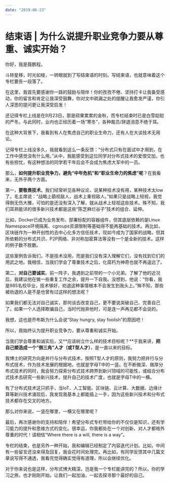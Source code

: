 ```yaml
---
date: "2019-06-23"
---  
```

      
# 结束语 | 为什么说提升职业竞争力要从尊重、诚实开始？
你好，我是聂鹏程。

斗转星移，时光如梭，一转眼就到了写结束语的时刻。写结束语，也就意味着这个专栏要告一段落了。

在这里，我首先要感谢你一路的鼓励与陪伴！你的孜孜不倦、坚持打卡让我备受感动，你的留言和肯定让我深受鼓舞，你对文中疏漏之处的提醒让我愈发严谨，你引人深思的提问更让我深受启发！

还记得专栏上线是在9月23日，那是硕果累累的金秋，而专栏结束时已是白雪皑皑的严冬。与此同时，业内也正经历着一场“寒冬”，各种裁员/辞退消息不绝于耳。

在这种大背景下，我看到有人在焦虑自己的职业生命力，还有人在大谈技术无用论。

记得专栏上线没多久，我就看到这么一条反馈：“分布式只有在面试中才用到，在工作中感觉没有什么用。”从中，我能感受到这位同学对分布式技术的爱恨交加，也有些担忧，有这种想法的同学若干年后会不会成为焦虑大军中的一员。

那么，**如何提升职业竞争力，避免“中年危机”和“职业生命力的焦虑”呢**？在我看来，无外乎两个方面。

第一，**要敬畏技术**。我们经常听见各种议论，说某种技术没有用，某种技术太low了。毛主席说：“战略上藐视敌人，战术上重视敌人。”如果只是战略上轻视，我觉得倒无伤大雅，可怕的是还没有深入了解，就从战术上轻视这些技术。殊不知，我们耳熟能详的很多新兴技术都是这些“陈芝麻烂谷子”技术的组合、延伸。

<!-- [[[read_end]]] -->

比如，Docker已成为业务发布、部署标配的容器组件，但其底层依赖的是Linux Namespace环境隔离、cgroups资源限制等基础得不能再基础的技术。再比如，区块链作为一种开创性的去中心化多方信任技术，现如今成为了国家的战略，但其所依赖的分布式共识、P2P网络、非对称加密算法等没有一个是全新的技术。这样的例子数不胜数。

这些案例告诉我们，不是技术没用，而是我们没有深入理解它们，没有找到它们的用武之地。我相信，当我们学会了尊重技术之后，化腐朽为神奇也就不再遥远了。

第二，**对自己要诚实**。前一阵子，我遇到之前带的一个小兄弟。了解了他的近况后，我建议他在做一些重复工作之余，提升一下自我。没想到，他说：“你看，我是985名校毕业，技术够好，劝退这种事情根本不会发生到我头上。”殊不知，那些被劝退的人是不是也曾有过这样的想法呢？

如果我们都无法对自己诚实，那何谈去改变自己，更不要说突破自己、完善自己了。如果一个人选择欺骗自己，当时代抛弃他时，可是连一声再见都不会说的。

我想，这也是乔布斯为什么会说“Stay hungry, stay foolish”的原因吧！

所以，我始终认为提升职业竞争力，要从尊重和诚实开始。

当我们学会尊重和诚实后，又**应该树立什么样的技术目标呢？**于我来讲，**把自己塑造成一个“倒三角”人才（或T型人才）**，是一直以来的目标。

我博士的研究方向是并行与分布式技术，按照T型人才的原则，我努力把并行与分布式技术，作为技术发展的根据地，也就是字母T中的一竖。在不断做深、做厚分布式技术的同时，我会努力探索分布式技术跨界到新兴领域的可能性，或结合分布式技术去研究一些新兴技术，提升自己的技术广度，也就是字母T中的一横。

有了分布式技术这只抓手，当IoT、人工智能、区块链、云计算、大数据、边缘计算等新兴技术涌现后，我发现我基本上都能插上一手，因为这些新兴技术和分布式技术都存在交叉的地方。

那么对你来说，一竖在哪里，一横又在哪里呢？

最后，再次感谢你的支持和陪伴！希望分布式专栏带给你的不仅仅是知识，还有学习能力的提升和思维方式的变化。很幸运，你我都处在一个对创新、对人才都格外尊重的时代！请相信“Where there is a will, there is a way”。

专栏的结束，也是另外一种开始，我和编辑已经制定了内容迭代计划。比如，中间有一些留言还没来得及回复，我会花时间处理完。再比如，有同学反馈其中几篇文章说写得不通透，我看完觉得确实觉得有道理，所以会继续优化。

对于你来说也是这样，分布式博大精深，岂是我一个专栏能讲完的？所以，你的学习之旅，也才刚刚开始。让我们一起加油，一起去探寻那个最好的自己。